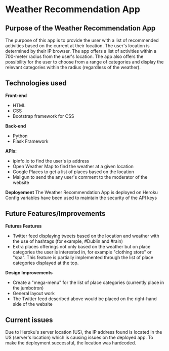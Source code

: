 Weather Recommendation App
==============

Purpose of the Weather Recommendation App
--------------
The purpose of this app is to provide the user with a list of recommended activities based on the current at their location.
The user's location is determined by their IP browser.
The app offers a list of activities within a 700-meter radius from the user's location.
The app also offers the possibility for the user to choose from a range of categories and display the relevant categories within the radius (regardless of the weather).

Technologies used
--------------
**Front-end**
- HTML
- CSS
- Bootstrap framework for CSS

**Back-end**
- Python
- Flask Framework

**APIs:** 
- ipinfo.io to find the user's ip address
- Open Weather Map to find the weather at a given location
- Google Places to get a list of places based on the location
- Mailgun to send the any user's comment to the moderator of the website

**Deployement**
The Weather Recommendation App is deployed on Heroku
Config variables have been used to maintain the security of the API keys

Future Features/Improvements
--------------

**Futures Features**
- Twitter feed displaying tweets based on the location and weather with the use of hashtags (for example, #Dublin and #rain)
- Extra places offerings not only based on the weather but on place categories the user is interested in, for example "clothing store" or "spa". This feature is partially implemented through the list of place categories displayed at the top.


**Design Improvements**
- Create a "mega-menu" for the list of place categories (currently place in the jumbotron)
- General layout work 
- The Twitter feed described above would be placed on the right-hand side of the website

Current issues
--------------

Due to Heroku's server location (US), the IP address found is located in the US (server's location) which is causing issues on the deployed app.
To make the deployment successful, the location was hardcoded.